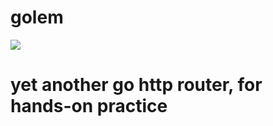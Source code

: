 # golem

<img src="https://images.fanpedia.com/3/resize/troops-dark-golem.294x250q50.png" />

# yet another go http router, for hands-on practice
